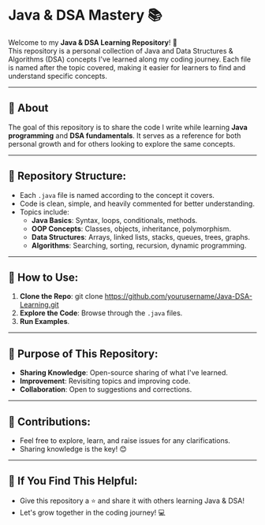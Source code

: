 # Java & DSA Mastery 📚

Welcome to my **Java & DSA Learning Repository**! 🚀  
This repository is a personal collection of Java and Data Structures & Algorithms (DSA) concepts I've learned along my coding journey. Each file is named after the topic covered, making it easier for learners to find and understand specific concepts.

---

## 📌 About
The goal of this repository is to share the code I write while learning **Java programming** and **DSA fundamentals**. It serves as a reference for both personal growth and for others looking to explore the same concepts.

---

## 📁 Repository Structure:
- Each `.java` file is named according to the concept it covers. 
- Code is clean, simple, and heavily commented for better understanding.
- Topics include:
  - **Java Basics**: Syntax, loops, conditionals, methods.
  - **OOP Concepts**: Classes, objects, inheritance, polymorphism.
  - **Data Structures**: Arrays, linked lists, stacks, queues, trees, graphs.
  - **Algorithms**: Searching, sorting, recursion, dynamic programming.

---

## 🚀 How to Use:
1. **Clone the Repo**: git clone https://github.com/yourusername/Java-DSA-Learning.git
2. **Explore the Code**: Browse through the `.java` files.
3. **Run Examples**.

---

## 🎯 Purpose of This Repository:
- **Sharing Knowledge**: Open-source sharing of what I've learned.  
- **Improvement**: Revisiting topics and improving code.  
- **Collaboration**: Open to suggestions and corrections.  

---

## 🤝 Contributions:
- Feel free to explore, learn, and raise issues for any clarifications.  
- Sharing knowledge is the key! 😊

---

## 🌟 If You Find This Helpful:
- Give this repository a ⭐ and share it with others learning Java & DSA!  
- Let's grow together in the coding journey! 💻
